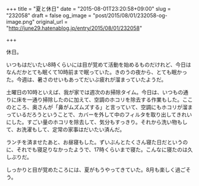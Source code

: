 +++
title = "夏と休日"
date = "2015-08-01T23:20:58+09:00"
slug = "232058"
draft = false
og_image = "post/2015/08/01/232058-og-image.png"
original_url = "http://june29.hatenablog.jp/entry/2015/08/01/232058"

+++

<p>休日。</p>

<p>いつもはだいたい8時くらいには目が覚めて活動を始めるものだけれど、今日はなんだかとても眠くて10時前まで眠っていた。きのうの夜から、とても眠かった。今週は、暑さのせいもあってだいぶ疲れが溜まっていたようだ。</p>

<p>土曜日の10時といえば、我が家では週次のお掃除タイム。今日は、いつもの通りに床を一通り掃除したのに加えて、空調のホコリを除去する作業もした。ここのところ、奥さんが「鼻がムズムズする」と言っていて、空調にもホコリが溜まっているだろうということで、カバーを外して中のフィルタを取り出してきれいにした。すごい量のホコリを除去して、気分もすっきり。それから洗い物もして、お洗濯もして、定常の家事はだいたい済んだ。</p>

<p>ランチを済ませたあと、お昼寝もした。ずいぶんとたくさん寝た日だというのに、それでも寝足りなかったようで、17時くらいまで寝た。こんなに寝たのは久しぶりだ。</p>

<p>しっかりと目が覚めたころには、夏がもうやってきていた。8月も楽しく過ごそう。</p>
